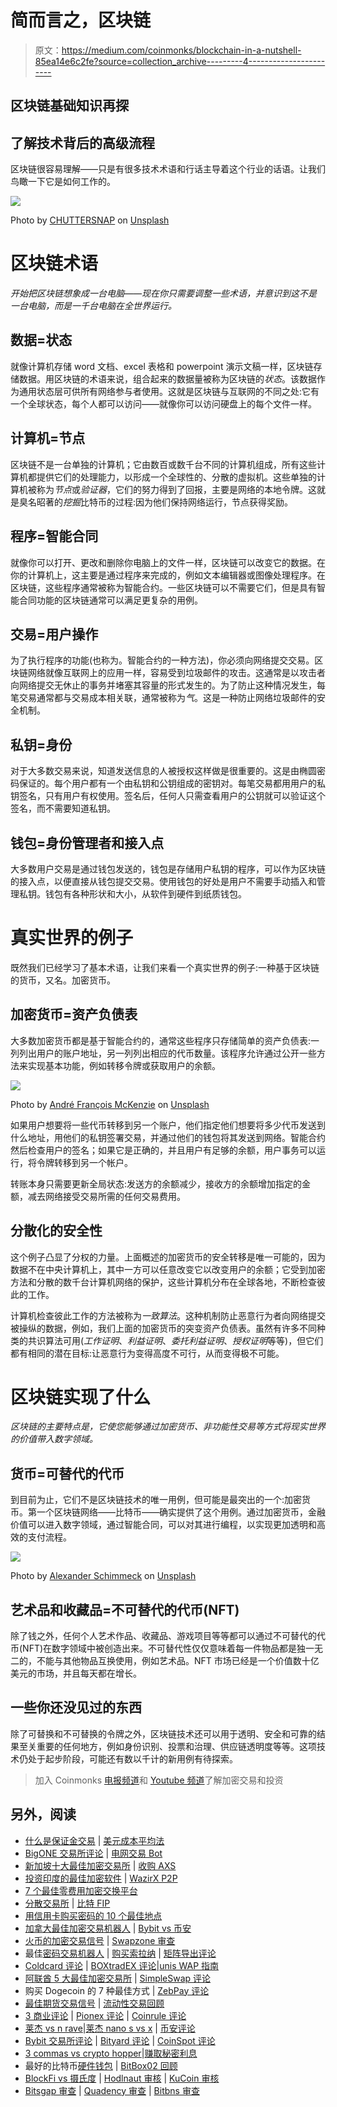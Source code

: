 # 简而言之，区块链

> 原文：<https://medium.com/coinmonks/blockchain-in-a-nutshell-85ea14e6c2fe?source=collection_archive---------4----------------------->

## 区块链基础知识再探

## 了解技术背后的高级流程

区块链很容易理解——只是有很多技术术语和行话主导着这个行业的话语。让我们鸟瞰一下它是如何工作的。

![](img/06e5a0d351a43780afe9a5c5da98e5aa.png)

Photo by [CHUTTERSNAP](https://unsplash.com/@chuttersnap?utm_source=medium&utm_medium=referral) on [Unsplash](https://unsplash.com?utm_source=medium&utm_medium=referral)

# 区块链术语

*开始把区块链想象成一台电脑——现在你只需要调整一些术语，并意识到这不是一台电脑，而是一千台电脑在全世界运行。*

## 数据=状态

就像计算机存储 word 文档、excel 表格和 powerpoint 演示文稿一样，区块链存储数据。用区块链的术语来说，组合起来的数据量被称为区块链的*状态*。该数据作为通用状态层可供所有网络参与者使用。这就是区块链与互联网的不同之处:它有一个全球状态，每个人都可以访问——就像你可以访问硬盘上的每个文件一样。

## 计算机=节点

区块链不是一台单独的计算机；它由数百或数千台不同的计算机组成，所有这些计算机都提供它们的处理能力，以形成一个全球性的、分散的虚拟机。这些单独的计算机被称为*节点*或*验证器*，它们的努力得到了回报，主要是网络的本地令牌。这就是臭名昭著的*挖掘*比特币的过程:因为他们保持网络运行，节点获得奖励。

## 程序=智能合同

就像你可以打开、更改和删除你电脑上的文件一样，区块链可以改变它的数据。在你的计算机上，这主要是通过程序来完成的，例如文本编辑器或图像处理程序。在区块链，这些程序通常被称为智能合约。一些区块链可以不需要它们，但是具有智能合同功能的区块链通常可以满足更复杂的用例。

## 交易=用户操作

为了执行程序的功能(也称为。智能合约的一种方法)，你必须向网络提交交易。区块链网络就像互联网上的应用一样，容易受到垃圾邮件的攻击。这通常是以攻击者向网络提交无休止的事务并堵塞其容量的形式发生的。为了防止这种情况发生，每笔交易通常都与交易成本相关联，通常被称为*气*。这是一种防止网络垃圾邮件的安全机制。

## 私钥=身份

对于大多数交易来说，知道发送信息的人被授权这样做是很重要的。这是由椭圆密码保证的。每个用户都有一个由私钥和公钥组成的密钥对。每笔交易都用用户的私钥签名，只有用户有权使用。签名后，任何人只需查看用户的公钥就可以验证这个签名，而不需要知道私钥。

## 钱包=身份管理者和接入点

大多数用户交易是通过钱包发送的，钱包是存储用户私钥的程序，可以作为区块链的接入点，以便直接从钱包提交交易。使用钱包的好处是用户不需要手动插入和管理私钥。钱包有各种形状和大小，从软件到硬件到纸质钱包。

# 真实世界的例子

既然我们已经学习了基本术语，让我们来看一个真实世界的例子:一种基于区块链的货币，又名。加密货币。

## 加密货币=资产负债表

大多数加密货币都是基于智能合约的，通常这些程序只存储简单的资产负债表:一列列出用户的账户地址，另一列列出相应的代币数量。该程序允许通过公开一些方法来实现基本功能，例如转移令牌或获取用户的余额。

![](img/39bf5fed61eabcad640c0b0e42fbd39f.png)

Photo by [André François McKenzie](https://unsplash.com/@silverhousehd?utm_source=medium&utm_medium=referral) on [Unsplash](https://unsplash.com?utm_source=medium&utm_medium=referral)

如果用户想要将一些代币转移到另一个账户，他们指定他们想要将多少代币发送到什么地址，用他们的私钥签署交易，并通过他们的钱包将其发送到网络。智能合约然后检查用户的签名；如果它是正确的，并且用户有足够的余额，用户事务可以运行，将令牌转移到另一个帐户。

转账本身只需要更新全局状态:发送方的余额减少，接收方的余额增加指定的金额，减去网络接受交易所需的任何交易费用。

## 分散化的安全性

这个例子凸显了分权的力量。上面概述的加密货币的安全转移是唯一可能的，因为数据不在中央计算机上，其中一方可以任意改变它以改变用户的余额；它受到加密方法和分散的数千台计算机网络的保护，这些计算机分布在全球各地，不断检查彼此的工作。

计算机检查彼此工作的方法被称为*一致算法*。这种机制防止恶意行为者向网络提交被操纵的数据，例如，我们上面的加密货币的突变资产负债表。虽然有许多不同种类的共识算法可用(*工作证明*、*利益证明*、*委托利益证明*、*授权证明*等等)，但它们都有相同的潜在目标:让恶意行为变得高度不可行，从而变得极不可能。

# 区块链实现了什么

*区块链的主要特点是，它使您能够通过加密货币、非功能性交易等方式将现实世界的价值带入数字领域。*

## 货币=可替代的代币

到目前为止，它们不是区块链技术的唯一用例，但可能是最突出的一个:加密货币。第一个区块链网络——比特币——确实提供了这个用例。通过加密货币，金融价值可以进入数字领域，通过智能合同，可以对其进行编程，以实现更加透明和高效的支付流程。

![](img/67f5f731ae18be6b1e5b9c3661c07a1d.png)

Photo by [Alexander Schimmeck](https://unsplash.com/@alschim?utm_source=medium&utm_medium=referral) on [Unsplash](https://unsplash.com?utm_source=medium&utm_medium=referral)

## 艺术品和收藏品=不可替代的代币(NFT)

除了钱之外，任何个人艺术作品、收藏品、游戏项目等等都可以通过不可替代的代币(NFT)在数字领域中被创造出来。不可替代性仅仅意味着每一件物品都是独一无二的，不能与其他物品互换使用，例如艺术品。NFT 市场已经是一个价值数十亿美元的市场，并且每天都在增长。

## 一些你还没见过的东西

除了可替换和不可替换的令牌之外，区块链技术还可以用于透明、安全和可靠的结果至关重要的任何地方，例如身份识别、投票和治理、供应链透明度等等。这项技术仍处于起步阶段，可能还有数以千计的新用例有待探索。

> 加入 Coinmonks [电报频道](https://t.me/coincodecap)和 [Youtube 频道](https://www.youtube.com/c/coinmonks/videos)了解加密交易和投资

## 另外，阅读

*   [什么是保证金交易](https://blog.coincodecap.com/margin-trading) | [美元成本平均法](https://blog.coincodecap.com/dca)
*   [BigONE 交易所评论](/coinmonks/bigone-exchange-review-64705d85a1d4) | [电网交易 Bot](https://blog.coincodecap.com/grid-trading)
*   [新加坡十大最佳加密交易所](https://blog.coincodecap.com/crypto-exchange-in-singapore) | [收购 AXS](https://blog.coincodecap.com/buy-axs-token)
*   [投资印度的最佳加密软件](https://blog.coincodecap.com/best-crypto-to-invest-in-india-in-2021) | [WazirX P2P](https://blog.coincodecap.com/wazirx-p2p)
*   [7 个最佳零费用加密交换平台](https://blog.coincodecap.com/zero-fee-crypto-exchanges)
*   [分散交易所](https://blog.coincodecap.com/what-are-decentralized-exchanges) | [比特 FIP](https://blog.coincodecap.com/bitbns-fip)
*   [用信用卡购买密码的 10 个最佳地点](https://blog.coincodecap.com/buy-crypto-with-credit-card)
*   [加拿大最佳加密交易机器人](https://blog.coincodecap.com/5-best-crypto-trading-bots-in-canada) | [Bybit vs 币安](https://blog.coincodecap.com/bybit-binance-moonxbt)
*   [火币的加密交易信号](https://blog.coincodecap.com/huobi-crypto-trading-signals) | [Swapzone 审查](/coinmonks/swapzone-review-crypto-exchange-data-aggregator-e0ad78e55ed7)
*   最佳[密码交易机器人](https://blog.coincodecap.com/best-crypto-trading-bots) | [购买索拉纳](https://blog.coincodecap.com/buy-solana) | [矩阵导出评论](https://blog.coincodecap.com/matrixport-review)
*   [Coldcard 评论](https://blog.coincodecap.com/coldcard-review) | [BOXtradEX 评论](https://blog.coincodecap.com/boxtradex-review)|[unis WAP 指南](https://blog.coincodecap.com/uniswap)
*   [阿联酋 5 大最佳加密交易所](https://blog.coincodecap.com/best-crypto-exchanges-in-uae) | [SimpleSwap 评论](https://blog.coincodecap.com/simpleswap-review)
*   购买 Dogecoin 的 7 种最佳方式 | [ZebPay 评论](https://blog.coincodecap.com/zebpay-review)
*   [最佳期货交易信号](https://blog.coincodecap.com/futures-trading-signals) | [流动性交易回顾](https://blog.coincodecap.com/liquid-exchange-review)
*   [3 商业评论](/coinmonks/3commas-review-an-excellent-crypto-trading-bot-2020-1313a58bec92) | [Pionex 评论](/coinmonks/pionex-review-exchange-with-crypto-trading-bot-1e459d0191ea) | [Coinrule 评论](/coinmonks/coinrule-review-2021-a-beginner-friendly-crypto-trading-bot-daf0504848ba)
*   [莱杰 vs n rave](/coinmonks/ledger-vs-ngrave-zero-7e40f0c1d694)|[莱杰 nano s vs x](/coinmonks/ledger-nano-s-vs-x-battery-hardware-price-storage-59a6663fe3b0) | [币安评论](/coinmonks/binance-review-ee10d3bf3b6e)
*   [Bybit 交易所评论](/coinmonks/bybit-exchange-review-dbd570019b71) | [Bityard 评论](https://blog.coincodecap.com/bityard-reivew) | [CoinSpot 评论](https://blog.coincodecap.com/coinspot-review)
*   [3 commas vs crypto hopper](/coinmonks/3commas-vs-pionex-vs-cryptohopper-best-crypto-bot-6a98d2baa203)|[赚取秘密利息](/coinmonks/earn-crypto-interest-b10b810fdda3)
*   最好的比特币[硬件钱包](/coinmonks/hardware-wallets-dfa1211730c6) | [BitBox02 回顾](/coinmonks/bitbox02-review-your-swiss-bitcoin-hardware-wallet-c36c88fff29)
*   [BlockFi vs 摄氏度](/coinmonks/blockfi-vs-celsius-vs-hodlnaut-8a1cc8c26630) | [Hodlnaut 审核](/coinmonks/hodlnaut-review-best-way-to-hodl-is-to-earn-interest-on-your-bitcoin-6658a8c19edf) | [KuCoin 审核](https://blog.coincodecap.com/kucoin-review)
*   [Bitsgap 审查](/coinmonks/bitsgap-review-a-crypto-trading-bot-that-makes-easy-money-a5d88a336df2) | [Quadency 审查](/coinmonks/quadency-review-a-crypto-trading-automation-platform-3068eaa374e1) | [Bitbns 审查](/coinmonks/bitbns-review-38256a07e161)